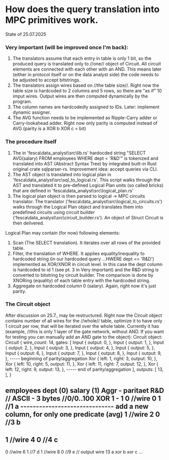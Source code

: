 # How does the query translation into MPC primitives work.
State of 25.07.2025

### Very important (will be improved once I'm back):
1. The translators assume that each entry in table is only 1 bit, so the produced query is translated only to //one// object of Circuit. All circuit elements are connected with each other with an AND. This means later (either in protocol itself or on the data analyst side) the code needs to be adjusted to accept bitstrings.
2. The translators assign wires based on //the table size//. Right now the table size is hardcoded to 2 columns and 5 rows, so there are "as if" 10 imput wires. Output wires are then computed dynamically by the program.
3. The column names are hardcodedly assigned to IDs. Later: implement dynamic assigner.
4. The AVG function needs to be implemented as Ripple-Carry adder or Carry-lookahead adder. Right now only parity is computed instead of AVG (parity is a XOR b XOR c = bit)

### The procedure itself

1. The in 'fesca\data_analyst\src\lib.rs' hardocded string "SELECT AVG(salary) FROM employees WHERE dept = 'R&D'" is tokenized and translated into AST (Abstract Syntax Tree) by integrated built-in Rust original crate sqlparser-rs. Improvement idea: accept queries via CLI.
2. The AST object is translated into logical plan in 'fesca\data_analyst\src\sql_to_logical.rs'. This script walks through the AST and translated it to pre-defined Logical Plan units (so called bricks) that are defined in 'fesca\data_analyst\src\logical_plan.rs'
3. The logical plan object is then parsed to logical -> MPC circuits translator. The translator ('fesca\data_analyst\src\logical_to_circuits.rs') walks through the Logical Plan object and translates them into predefined circuits using circuit builder ('fesca\data_analyst\src\circuit_builder.rs'). An object of Struct Circuit is then delivered.

Logical Plan may contain (for now) following elements:
1. Scan (The SELECT translation). It iterates over all rows of the provided table.
2. Filter, the translation of WHERE. It applies equality/inequality to hardcoded string (in our hardcoded query ...HWERE dept == 'R&D') implemented as XOR/XNOR in circuit level. In this case the dept column is hardcoded to id 1 (see pt. 3 in Very important) and the R&D string is converted to bitstring by circuit builder. The comparison is done by XNORing (equality) of each table entry with the hardcoded string.
3. Aggregate on hardcoded column 0 (salary). Again, right now it's just parity.

### The Circuit object
After discussion on 25.7., may be restructured. Right now the Circuit object contains number of all wires for the //whole// table, optimize it to have only 1 circuit per row, that will be iterated over the whole table.
Currently it has (example, //this is only 1 layer of the gate network, without AND. If you want for testing you can manually add an AND gate to the object):
 Circuit object: Circuit {
        wire_count: 14,
        gates: [
            Input {
                output: 0,
            },
            Input {
                output: 1,
            },
            Input {
                output: 2,
            },
            Input {
                output: 3,
            },
            Input {
                output: 4,
            },
            Input {
                output: 5,
            },
            Input {
                output: 6,
            },
            Input {
                output: 7,
            },
            Input {
                output: 8,
            },
            Input {
                output: 9,
            },
            ----- beginning of parity/aggregation
            Xor {
                left: 1,
                right: 3,
                output: 10,
            },
            Xor {
                left: 10,
                right: 5,
                output: 11,
            },
            Xor {
                left: 11,
                right: 7,
                output: 12,
            },
            Xor {
                left: 12,
                right: 9,
                output: 13,
            },
            ----- end of parity/aggregation
        ],
        outputs: [
            13,
        ],
    }



employees
dept (0)          salary (1)     Aggr - paritaet R&D // ASCII - 3 bytes //0/0..100 XOR 1 - 1 
0 //wire 0          1 //1           a
------------------------------ add a new column, for only one predicate (avg)
1 //wire 2          0 //3           b
------------------------------
1 //wire 4          0 //4           c
------------------------------
0 //wire 6          1 //7           d
1 //wire 8          0 //9           e // output wire 13 a xor b xor c ...
